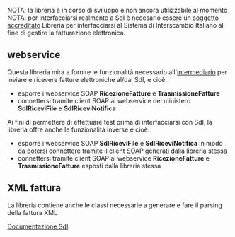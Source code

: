 NOTA: la libreria è in corso di sviluppo e non ancora utilizzabile al momento
NOTA: per interfacciarsi realmente a SdI è necesario essere un [soggetto accreditato](https://sdi.fatturapa.gov.it/SdI2FatturaPAWeb/AccediAlServizioAction.do?pagina=accreditamento_canale)
Libreria per interfacciarsi al Sistema di Interscambio Italiano al fine di gestire la fatturazione elettronica.

## webservice ##

Questa libreria mira a fornire le funzionalità necessario all'[intermediario](https://www.fatturapa.gov.it/export/fatturazione/it/c-3.htm) per inviare e ricevere fatture elettroniche al/dal SdI, e cioè:

* esporre i webservice SOAP __RicezioneFatture__ e __TrasmissioneFatture__
* connettersi tramite client SOAP ai webservice del ministero __SdIRiceviFile__ e __SdIRiceviNotifica__

Ai fini di permettere di effettuare test prima di interfacciarsi con SdI, la libreria offre anche le funzionalità inverse e cioè:

* esporre i webservice SOAP __SdIRiceviFile__ e __SdIRiceviNotifica__ in modo da potersi connettere tramite il client SOAP generati dalla libreria stessa
* connettersi tramite client SOAP ai webservice __RicezioneFatture__ e __TrasmissioneFatture__ esposti dalla libreria stessa

## XML fattura ##

La libreria contiene anche le classi necessarie a generare e fare il parsing della fattura XML

[Documentazione SdI](https://www.fatturapa.gov.it/export/fatturazione/it/normativa/f-3.htm)
